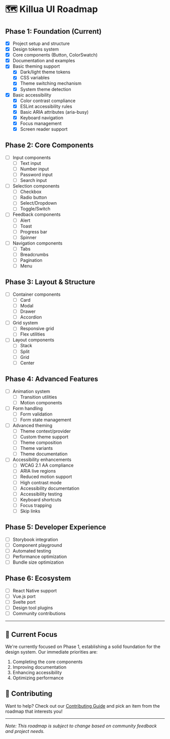 # 🗺️ Killua UI Roadmap

## Phase 1: Foundation (Current)
- [x] Project setup and structure
- [x] Design tokens system
- [x] Core components (Button, ColorSwatch)
- [x] Documentation and examples
- [x] Basic theming support
  - [x] Dark/light theme tokens
  - [x] CSS variables
  - [x] Theme switching mechanism
  - [x] System theme detection
- [x] Basic accessibility
  - [x] Color contrast compliance
  - [x] ESLint accessibility rules
  - [x] Basic ARIA attributes (aria-busy)
  - [x] Keyboard navigation
  - [x] Focus management
  - [x] Screen reader support

## Phase 2: Core Components
- [ ] Input components
  - [ ] Text input
  - [ ] Number input
  - [ ] Password input
  - [ ] Search input
- [ ] Selection components
  - [ ] Checkbox
  - [ ] Radio button
  - [ ] Select/Dropdown
  - [ ] Toggle/Switch
- [ ] Feedback components
  - [ ] Alert
  - [ ] Toast
  - [ ] Progress bar
  - [ ] Spinner
- [ ] Navigation components
  - [ ] Tabs
  - [ ] Breadcrumbs
  - [ ] Pagination
  - [ ] Menu

## Phase 3: Layout & Structure
- [ ] Container components
  - [ ] Card
  - [ ] Modal
  - [ ] Drawer
  - [ ] Accordion
- [ ] Grid system
  - [ ] Responsive grid
  - [ ] Flex utilities
- [ ] Layout components
  - [ ] Stack
  - [ ] Split
  - [ ] Grid
  - [ ] Center

## Phase 4: Advanced Features
- [ ] Animation system
  - [ ] Transition utilities
  - [ ] Motion components
- [ ] Form handling
  - [ ] Form validation
  - [ ] Form state management
- [ ] Advanced theming
  - [ ] Theme context/provider
  - [ ] Custom theme support
  - [ ] Theme composition
  - [ ] Theme variants
  - [ ] Theme documentation
- [ ] Accessibility enhancements
  - [ ] WCAG 2.1 AA compliance
  - [ ] ARIA live regions
  - [ ] Reduced motion support
  - [ ] High contrast mode
  - [ ] Accessibility documentation
  - [ ] Accessibility testing
  - [ ] Keyboard shortcuts
  - [ ] Focus trapping
  - [ ] Skip links

## Phase 5: Developer Experience
- [ ] Storybook integration
- [ ] Component playground
- [ ] Automated testing
- [ ] Performance optimization
- [ ] Bundle size optimization

## Phase 6: Ecosystem
- [ ] React Native support
- [ ] Vue.js port
- [ ] Svelte port
- [ ] Design tool plugins
- [ ] Community contributions

---

## 🎯 Current Focus
We're currently focused on Phase 1, establishing a solid foundation for the design system. Our immediate priorities are:

1. Completing the core components
2. Improving documentation
3. Enhancing accessibility
4. Optimizing performance

## 🤝 Contributing
Want to help? Check out our [Contributing Guide](CONTRIBUTING.md) and pick an item from the roadmap that interests you!

---

*Note: This roadmap is subject to change based on community feedback and project needs.* 